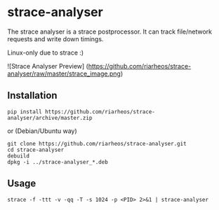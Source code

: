 # strace-analyser
The strace analyser is a strace postprocessor.
It can track file/network requests and write down timings.

Linux-only due to strace :)

![Strace Analyser Preview]
(https://github.com/riarheos/strace-analyser/raw/master/strace_image.png)

## Installation

    pip install https://github.com/riarheos/strace-analyser/archive/master.zip

or (Debian/Ubuntu way)

    git clone https://github.com/riarheos/strace-analyser.git
    cd strace-analyser
    debuild
    dpkg -i ../strace-analyser_*.deb
    
## Usage

    strace -f -ttt -v -qq -T -s 1024 -p <PID> 2>&1 | strace-analyser
